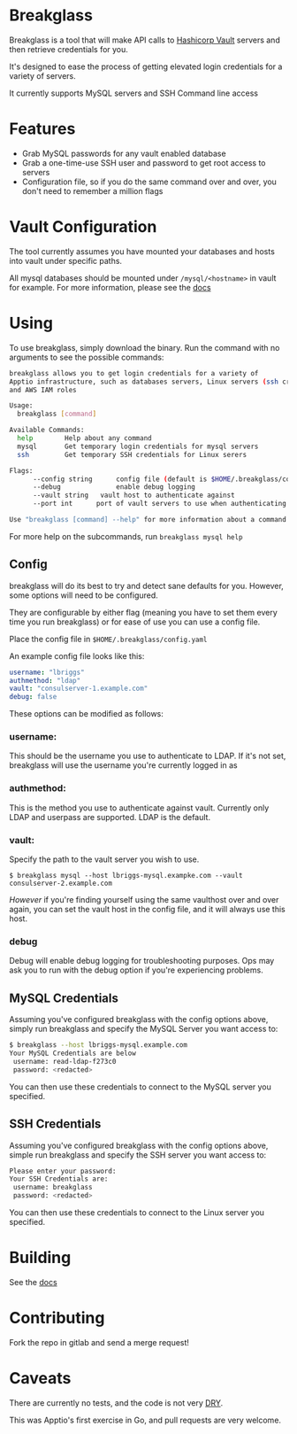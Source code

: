 # Breakglass

Breakglass is a tool that will make API calls to [Hashicorp Vault](https://vaultproject.io) servers and then retrieve credentials for you.

It's designed to ease the process of getting elevated login credentials for a variety of servers.

It currently supports MySQL servers and SSH Command line access

# Features

  - Grab MySQL passwords for any vault enabled database
  - Grab a one-time-use SSH user and password to get root access to servers
  - Configuration file, so if you do the same command over and over, you don't need to remember a million flags

# Vault Configuration

The tool currently assumes you have mounted your databases and hosts into vault under specific paths.

All mysql databases should be mounted under `/mysql/<hostname>` in vault for example. For more information, please see the [docs](docs/VAULT.md)

# Using

To use breakglass, simply download the binary. Run the command with no arguments to see the possible commands:

```bash
breakglass allows you to get login credentials for a variety of
Apptio infrastructure, such as databases servers, Linux servers (ssh credentials)
and AWS IAM roles

Usage:
  breakglass [command]

Available Commands:
  help        Help about any command
  mysql       Get temporary login credentials for mysql servers
  ssh         Get temporary SSH credentials for Linux serers

Flags:
      --config string      config file (default is $HOME/.breakglass/config.yaml)
      --debug              enable debug logging
      --vault string   vault host to authenticate against
      --port int      port of vault servers to use when authenticating (default 8200)

Use "breakglass [command] --help" for more information about a command.
```

For more help on the subcommands, run `breakglass mysql help`

## Config

breakglass will do its best to try and detect sane defaults for you. However, some options will need to be configured.

They are configurable by either flag (meaning you have to set them every time you run breakglass) or for ease of use you can use a config file.

Place the config file in `$HOME/.breakglass/config.yaml`

An example config file looks like this:

```yaml
username: "lbriggs"
authmethod: "ldap"
vault: "consulserver-1.example.com"
debug: false
```

These options can be modified as follows:

### username:

This should be the username you use to authenticate to LDAP. If it's not set, breakglass will use the username you're currently logged in as

### authmethod:

This is the method you use to authenticate against vault. Currently only LDAP and userpass are supported. LDAP is the default.

### vault:

Specify the path to the vault server you wish to use.

```
$ breakglass mysql --host lbriggs-mysql.exampke.com --vault consulserver-2.example.com
```

_However_ if you're finding yourself using the same vaulthost over and over again, you can set the vault host in the config file, and it will always use this host.

### debug

Debug will enable debug logging for troubleshooting purposes. Ops may ask you to run with the debug option if you're experiencing problems.

## MySQL Credentials

Assuming you've configured breakglass with the config options above, simply run breakglass and specify the MySQL Server you want access to:

```bash
$ breakglass --host lbriggs-mysql.example.com
Your MySQL Credentials are below
 username: read-ldap-f273c0
 password: <redacted>
```

You can then use these credentials to connect to the MySQL server you specified.

## SSH Credentials

Assuming you've configured breakglass with the config options above, simple run breakglass and specify the SSH server you want access to:

```bash
Please enter your password:
Your SSH Credentials are:
 username: breakglass
 password: <redacted>
```

You can then use these credentials to connect to the Linux server you specified.

# Building

See the [docs](docs/BUILDING.md)

# Contributing

Fork the repo in gitlab and send a merge request!

# Caveats

There are currently no tests, and the code is not very [DRY](https://en.wikipedia.org/wiki/Don%27t_repeat_yourself).

This was Apptio's first exercise in Go, and pull requests are very welcome.
